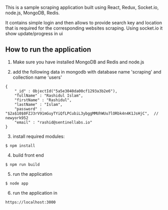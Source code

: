 This is a sample scraping application built using React, Redux, Socket.io, node.js, MongoDB, Redis.

It contains simple login and then allows to provide search key and location that is required for the corresponding websites scraping. Using socket.io it show update/progress in ui

## How to run the application
1. Make sure you have installed MongoDB and Redis and node.js

2. add the following data in mongodb with database name 'scraping' and collection name 'users'
```
{
    "_id" : ObjectId("5a5e3040da00cf1293a3b2e6"),
    "fullName" : "Rashidul Islam",
    "firstName" : "Rashidul",
    "lastName" : "Islam",
    "password" : "$2a$10$0FZJ3rV91mGuyTYiQfLPCubiL3ybggMMUhWUu7lORbk4n4K1JsHjC",  // newyork952
    "email" : "rashid@sentinellabs.io"
}
```

3. install required modules:
```
$ npm install
```

4. build front end
```
$ npm run build
```

5. run the application
```
$ node app
```

6. run the application in
```
https://localhost:3000
```
